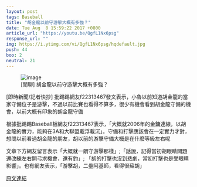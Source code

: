 ```yaml
---
layout: post
tags: Baseball
title: "胡金龍以前守游擊大概有多強？"
date: Tue Aug  8 15:59:22 2017 +0800
article_url: "https://youtu.be/QgfL1Nx6psg"
response_url: ""
img: https://i.ytimg.com/vi/QgfL1Nx6psg/hqdefault.jpg
push: 44
boo: 2
neutral: 21
---
```


<figure>
<img src="https://i.ytimg.com/vi/QgfL1Nx6psg/hqdefault.jpg" alt="image">
<figcaption>
[閒聊] 胡金龍以前守游擊大概有多強？
</figcaption>
</figure>



[即時新聞/記者快抄] 批踢踢網友f22313467發文表示，小魯以前知道胡金龍的當家守備位子是游擊，不過以前比賽也看得不算多，很少有機會看到胡金龍守備的機會，以前大概有印象的胡金龍守備

根據批踢踢Baseball板網友f22313467表示，「大概就2006年的金鏞連線，以胡金龍的實力，能夠在3A和大聯盟載浮載沉」。守備和打擊應該會在一定實力才對，想問以前看過胡金龍的朋友，胡以前的游擊守備大概是在什麼等級左右呢

文章下方網友留言表示「大概就一朗守游擊那樣」;「話說，記得當初胡眼睛問題還改練左右開弓求機會，還有釣」; 「胡的打擊也沒到悲劇，當初打擊也是受眼睛影響」。也有網友表示，「游擊胡，二壘阿基師，看得很蘇胡」

<a href = "https://www.ptt.cc/bbs/Baseball/M.1502179167.A.541.html">原文連結</a>

